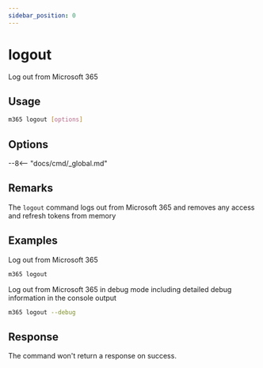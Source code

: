 ```yaml
---
sidebar_position: 0
---
```


# logout

Log out from Microsoft 365

## Usage

```sh
m365 logout [options]
```

## Options

--8<-- "docs/cmd/_global.md"

## Remarks

The `logout` command logs out from Microsoft 365 and removes any access and refresh tokens from memory

## Examples

Log out from Microsoft 365

```sh
m365 logout
```

Log out from Microsoft 365 in debug mode including detailed debug information in the console output

```sh
m365 logout --debug
```

## Response

The command won't return a response on success.
